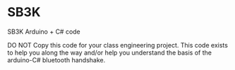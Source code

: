 # SB3K
SB3K Arduino + C# code


DO NOT Copy this code for your class engineering project. This code exists to help you along the way and/or help you understand the basis of the arduino-C# bluetooth handshake.
